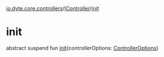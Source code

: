 [io.dyte.core.controllers](../index.md)/[IController](index.md)/[init](init.md)

# init


abstract suspend fun [init](init.md)(controllerOptions: [ControllerOptions](../-controller-options/index.md))
